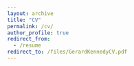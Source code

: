 ```yaml
---
layout: archive
title: "CV"
permalink: /cv/
author_profile: true
redirect_from:
  - /resume
redirect_to: /files/GerardKennedyCV.pdf
---
```


